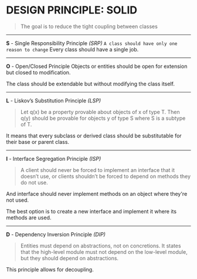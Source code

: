# DESIGN PRINCIPLE: SOLID
> The goal is to reduce the tight coupling between classes

___
**S** - Single Responsibility Principle *(SRP)*
`A class should have only one reason to change` Every class should have a single job.

___
**O** - Open/Closed Principle
Objects or entities should be open for extension but closed to modification.

The class should be extendable but without modifying the class itself.

___
**L** - Liskov’s Substitution Principle *(LSP)*
> Let q(x) be a property provable about objects of x of type T. Then q(y) should be provable for objects y of type S where S is a subtype of T.

It means that every subclass or derived class should be substitutable for their base or parent class.

___
**I** - Interface Segregation Principle *(ISP)*
> A client should never be forced to implement an interface that it doesn’t use, or clients shouldn’t be forced to depend on methods they do not use.

And interface should never implement methods on an object where they're not used.

The best option is to create a new interface and implement it where its methods are used.

___
**D** - Dependency Inversion Principle *(DIP)*
> Entities must depend on abstractions, not on concretions. It states that the high-level module must not depend on the low-level module, but they should depend on abstractions.

This principle allows for decoupling.
